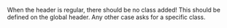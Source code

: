 When the header is regular, there should be no class added!
This should be defined on the global header. Any other case asks for
a specific class.
